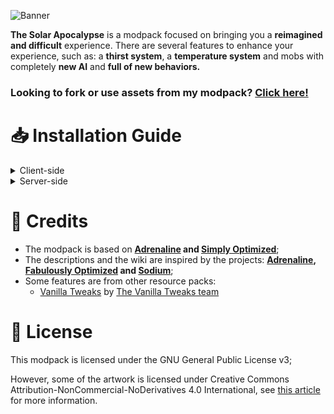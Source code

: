 ![Banner](https://i.imgur.com/JBgvxu4.png)

**The Solar Apocalypse** is a modpack focused on bringing you a **reimagined and difficult** experience. There are several features to enhance your experience, such as: a **thirst system**, a **temperature system** and mobs with completely **new AI** and **full of new behaviors.**
### Looking to fork or use assets from my modpack? [Click here!](https://github.com/seriousfreezing/BedrockReloaded/wiki/Forks)

# 📥 Installation Guide
<details>
<summary>Client-side</summary>

- [CurseForge Launcher](https://www.bisecthosting.com/clients/index.php?rp=/knowledgebase/160)
- [Modrinth Launcher](https://support.modrinth.com/en/articles/8802250-modpacks-on-modrinth)
- [MultiMC](https://www.bisecthosting.com/clients/index.php?rp=/knowledgebase/141)
- [GDLauncher](https://www.bisecthosting.com/clients/index.php?rp=/knowledgebase/142)
- [ATLauncher](https://www.bisecthosting.com/clients/index.php?rp=/knowledgebase/361/)
</details>
<details>
<summary>Server-side</summary>

> [!WARNING]
> Make a backup before anything else to avoid problems in the future.
  - [Docker Compose](https://docker-minecraft-server.readthedocs.io/en/latest/)
  - [mcman](https://github.com/ParadigmMC/mcman)
- <details>
  <summary>Packwiz</summary>

  1. Download the [packwiz-installer-bootstrap](https://github.com/packwiz/packwiz-installer-bootstrap/releases);
  2. Then move it to the root folder of your server; 
  - It's the same folder as the ``fabric-server-1.xx.x-0.1x.x.jar`` file.
  3. Go to ``pre-launch command`` and add this command: 
  ```
  java -jar packwiz-installer-bootstrap.jar -g -s server https://raw.githubusercontent.com/seriousfreezing/SolarApocalypse/refs/heads/main/versions/supported/1.21.3/index.toml
  ```
    - [You can switch to the version of Minecraft you want;](https://github.com/seriousfreezing/SolarApocalypse/tree/main/versions/supported)
    - If you can't find it, maybe your server provider doesn't support it.

    **If you have any problems or questions, go to the [Packwiz wiki](https://packwiz.infra.link/tutorials/creating/getting-started/) or contact them on their [discord server.](https://discord.gg/DcSkRF4)**
  </details>
</details>

# 🙌 Credits
- The modpack is based on **[Adrenaline](https://modrinth.com/modpack/adrenaline) and [Simply Optimized](https://modrinth.com/modpack/sop)**;
- The descriptions and the wiki are inspired by the projects: **[Adrenaline](https://modrinth.com/modpack/adrenaline), [Fabulously Optimized](https://modrinth.com/modpack/fabulously-optimized) and [Sodium](https://modrinth.com/mod/sodium)**;
- Some features are from other resource packs:
  - [Vanilla Tweaks](https://vanillatweaks.net/picker/resource-packs/) by [The Vanilla Tweaks team](https://vanillatweaks.net/about/)

# 📜 License
This modpack is licensed under the GNU General Public License v3;

However, some of the artwork is licensed under Creative Commons Attribution-NonCommercial-NoDerivatives 4.0 International, see [this article](https://github.com/seriousfreezing/SolarApocalypse/wiki/Forks) for more information.